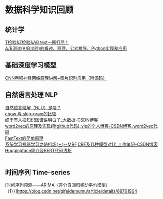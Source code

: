 # 数据科学知识回顾
## 统计学
[T检验&Z检验&AB test一网打尽！](https://zhuanlan.zhihu.com/p/283303098)<br>
[A/B测试(A/B试验)的概述、原理、公式推导、Python实现和应用](https://zhuanlan.zhihu.com/p/346602966)
## 基础深度学习模型
[CNN卷积神经网络原理讲解+图片识别应用（附源码）](https://blog.csdn.net/kun1280437633/article/details/80817129)<br>
## 自然语言处理 NLP
[自然语言理解（NLU）是啥？](https://zhuanlan.zhihu.com/p/143221527)<br>
[cbow 与 skip-gram的比较](https://zhuanlan.zhihu.com/p/37477611)<br>
[终于有人把知识图谱讲明白了_大数据-CSDN博客](https://blog.csdn.net/zw0Pi8G5C1x/article/details/113930459)<br>
[word2vec的原理及实现(附github代码)_yip的个人博客-CSDN博客_word2vec代码](https://blog.csdn.net/qq_30189255/article/details/103049569)<br>
[FastText的简单原理](https://blog.csdn.net/yangfengling1023/article/details/86614797)<br>
[系统学习机器学习之随机场(三)--MRF,CRF及几种模型对比_工作笔记-CSDN博客](https://blog.csdn.net/App_12062011/article/details/53665360)<br>
[Huggingface简介及BERT代码浅析](https://zhuanlan.zhihu.com/p/120315111)<br>
[](https://blog.csdn.net/u010412858/article/details/77848878)
<br>
## 时间序列 Time-series
[时间序列预测——ARIMA（差分自回归移动平均模型）（1））]https://blog.csdn.net/qifeidemumu/article/details/88761964<br>
